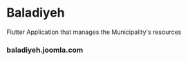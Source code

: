 # Baladiyeh

Flutter Application that manages the Municipality's resources

### baladiyeh.joomla.com
